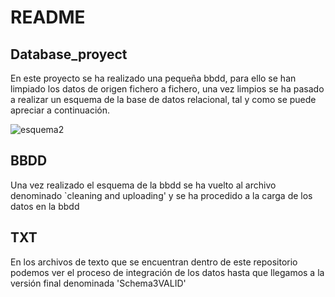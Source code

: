 # README

## Database_proyect

En este proyecto se ha realizado una pequeña bbdd, para ello se han limpiado los datos de origen fichero a fichero,
una vez limpios se ha pasado a realizar un esquema de la base de datos relacional, tal y como se puede apreciar a continuación.

![esquema2](https://user-images.githubusercontent.com/78368326/216839493-37f685b2-0502-4a90-8fed-149fadc1372a.PNG)


## BBDD

Una vez realizado el esquema de la bbdd se ha vuelto al archivo denominado `cleaning and uploading' y se ha procedido a
la carga de los datos en la bbdd

## TXT

En los archivos de texto que se encuentran dentro de este repositorio podemos ver el proceso de integración de los datos hasta que llegamos a la versión final denominada 'Schema3VALID'
